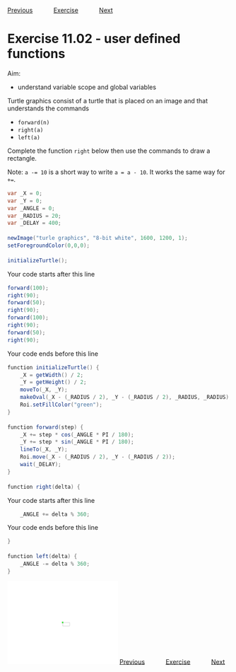 [Previous](./ans11-01.md) &nbsp;&nbsp;&nbsp;&nbsp;&nbsp;&nbsp;&nbsp;&nbsp;&nbsp;&nbsp;     [Exercise](../ex/ex11-02.md) &nbsp;&nbsp;&nbsp;&nbsp;&nbsp;&nbsp;&nbsp;&nbsp;&nbsp;&nbsp; [Next](./ans11-03.md)
# Exercise 11.02 - user defined functions

Aim: 
- understand variable scope and global variables

Turtle graphics consist of a turtle that is placed on an image
and that understands the commands
- ``forward(n)``
- ``right(a)``
- ``left(a)``

Complete the function ``right`` below then use the commands to draw a rectangle. 

Note: ``a -= 10`` is a short way to write ``a = a - 10``. It works the same way for ``+=``.

```java
var _X = 0;
var _Y = 0;
var _ANGLE = 0;
var _RADIUS = 20;
var _DELAY = 400;

newImage("turle graphics", "8-bit white", 1600, 1200, 1);
setForegroundColor(0,0,0);

initializeTurtle();
```
Your code starts after this line 
```java
forward(100);
right(90);
forward(50);
right(90);
forward(100);
right(90);
forward(50);
right(90);
```
Your code ends before this line 
```java
function initializeTurtle() {
	_X = getWidth() / 2;
	_Y = getHeight() / 2;
	moveTo(_X, _Y);
	makeOval(_X - (_RADIUS / 2), _Y - (_RADIUS / 2), _RADIUS, _RADIUS);
	Roi.setFillColor("green");
}

function forward(step) {
	_X += step * cos(_ANGLE * PI / 180);
	_Y += step * sin(_ANGLE * PI / 180);
	lineTo(_X, _Y);
	Roi.move(_X - (_RADIUS / 2), _Y - (_RADIUS / 2));
	wait(_DELAY);
}

function right(delta) {
```
Your code starts after this line 
```java
	_ANGLE += delta % 360;
```
Your code ends before this line 
```java
}

function left(delta) {
	_ANGLE -= delta % 360;
}
```
<a href="image_1619645693347.png"><img src="image_1619645693347.png" width="250" alt="turle graphics"/></a>
[Previous](./ans11-01.md) &nbsp;&nbsp;&nbsp;&nbsp;&nbsp;&nbsp;&nbsp;&nbsp;&nbsp;&nbsp;     [Exercise](../ex/ex11-02.md) &nbsp;&nbsp;&nbsp;&nbsp;&nbsp;&nbsp;&nbsp;&nbsp;&nbsp;&nbsp; [Next](./ans11-03.md)
